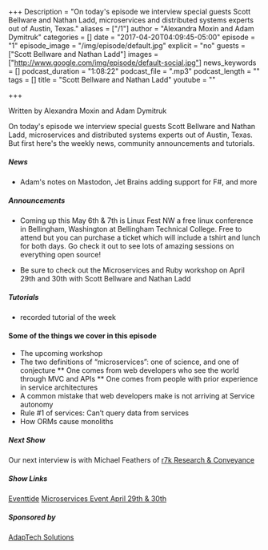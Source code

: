 +++
Description = "On today's episode we interview special guests Scott Bellware and Nathan Ladd, microservices and distributed systems experts out of Austin, Texas."
aliases = ["/1"]
author = "Alexandra Moxin and Adam Dymitruk"
categories = []
date = "2017-04-20T04:09:45-05:00"
episode = "1"
episode_image = "/img/episode/default.jpg"
explicit = "no"
guests = ["Scott Bellware and Nathan Ladd"]
images = ["http://www.google.com/img/episode/default-social.jpg"]
news_keywords = []
podcast_duration = "1:08:22"
podcast_file = ".mp3"
podcast_length = ""
tags = []
title = "Scott Bellware and Nathan Ladd"
youtube = ""

+++

Written by Alexandra Moxin and Adam Dymitruk

On today's episode we interview special guests Scott Bellware and Nathan Ladd, microservices and distributed systems experts out of Austin, Texas. But first here's the weekly news, community announcements and tutorials.

##### News

* Adam's notes on Mastodon, Jet Brains adding support for F#, and more

##### Announcements

* Coming up this May 6th & 7th is Linux Fest NW a free linux conference in Bellingham, Washington at Bellingham Technical College. Free to attend but you can purchase a ticket which will include a tshirt and lunch for both days. Go check it out to see lots of amazing sessions on everything open source!

* Be sure to check out the Microservices and Ruby workshop on April 29th and 30th with Scott Bellware and Nathan Ladd

##### Tutorials

* recorded tutorial of the week

#### Some of the things we cover in this episode

* The upcoming workshop
* The two definitions of “microservices”: one of science, and one of conjecture
** One comes from web developers who see the world through MVC and APIs
** One comes from people with prior experience in service architectures
* A common mistake that web developers make is not arriving at Service autonomy
* Rule #1 of services: Can’t query data from services
* How ORMs cause monoliths

##### Next Show

Our next interview is with Michael Feathers of [r7k Research & Conveyance](https://www.r7krecon.com/)

##### Show Links

[Eventtide](link)
[Microservices Event April 29th & 30th](link)

##### Sponsored by

[AdapTech Solutions](https://adaptechsolutions.net/)